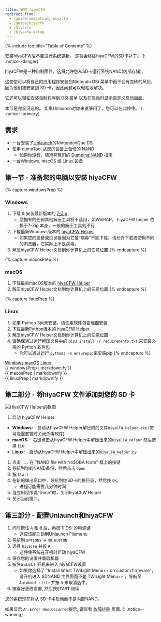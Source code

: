 ```yaml
---
title: 安装 hiyaCFW
redirect_from:
  - /guide/installing-hiyacfw
  - /guide/hiyacfw
  - /hiyacfw
  - /hiyacfw-setup
---
```


{% include toc title="Table of Contents" %}

安装hiyaCFW后不要进行系统更新。 这将会移除hiyaCFW的SD卡补丁。
{: .notice--danger}

hiyaCFW是一种自制固件，这将允许您从SD卡运行系统NAND(内部存储)。

这使您可以将自己的应用程序安装到Nintendo DSi 菜单中而不会有变砖的风险， 因为他们被安装到 SD 卡，因此问题可以轻松地解决。

它还可以轻松安装自制程序到 DSi 菜单 以及在启动时显示自定义启动画面。

本节是完全可选的。 如果Unlaunch对你来说够用了，您可以在此停住。
{: .notice--primary}

## 需求
- 一台安装了[Unlaunch](/installing-unlaunch)的Nintendo/iQue DSi
- 使用 dumpTool 从您的设备上备份的 NAND
   - 如果你没有，请遵照我们的 [Dumping NAND](dumping-nand) 指南
- 一台Windows, macOS 或 Linux 设备

## 第一节 - 准备您的电脑以安装 hiyaCFW

{% capture windowsPrep %}
<noscript>
   <h3>Windows</h3>
</noscript>

1. 下载 & 安装最新版本的 [7-Zip](https://www.7-zip.org/download.html)
   - 您拥有的任何其他解压工具将不适用，如WinRAR。 hiyaCFW helper 依赖于7-Zip 本身，一般的解压工具则不行
1. 下载最新Windows版本的 [hiyaCFW Helper](https://github.com/mondul/HiyaCFW-Helper/releases)
   - 如果您的设备或浏览器因为它是“病毒”不能下载，请允许下载或使用不同的浏览器，它实际上不是病毒。
1. 解压hiyaCFW Helper文档到你计算机上的任意位置
{% endcapture %}

{% capture macosPrep %}
<noscript>
   <h3>macOS</h3>
</noscript>

1. 下载最新macOS版本的 [hiyaCFW Helper](https://github.com/mondul/HiyaCFW-Helper/releases)
1. 解压hiyaCFW Helper文档到你计算机上的任意位置
{% endcapture %}

{% capture linuxPrep %}
<noscript>
   <h3>Linux</h3>
</noscript>

1. 如果 Python 3尚未安装，请使用软件包管理器安装
1. 下载最新Python版本的 [hiyaCFW Helper](https://github.com/mondul/HiyaCFW-Helper/releases)
1. 解压hiyaCFW Helper文档到你计算机上的任意位置
1. 请确保通过运行解压文件中的 `pip3 install -r requirements.txt` 来安装必需的 Python 软件包
   - 你可以通过运行 `python3 -m ensurepip`来安装pip
{% endcapture %}

<div class="tabcontainer">
   <a class="tablinks btn btn--large btn--info delink windows" href="#windowsPrep" onclick="openTab(event, 'windowsPrep')">Windows</a>
   <a class="tablinks btn btn--large btn--info delink macos" href="#macosPrep" onclick="openTab(event, 'macosPrep')">macOS</a>
   <a class="tablinks btn btn--large btn--info delink other" href="#linuxPrep" onclick="openTab(event, 'linuxPrep')">Linux</a>

   <div id="windowsPrep" class="blanktabcontent">{{ windowsPrep | markdownify }}</div>
   <div id="macosPrep" class="blanktabcontent">{{ macosPrep | markdownify }}</div>
   <div id="linuxPrep" class="blanktabcontent">{{ linuxPrep | markdownify }}</div>
</div>

## 第二部分 - 将hiyaCFW 文件添加到您的 SD 卡

![HiyaCFW Helper的截图](https://image.ibb.co/hhzKRL/Screen-Shot-2018-10-18-at-16-30-18.png)

1. 启动 hiyaCFW Helper
  - **Windows:** - 启动从hiyaCFW Helper解压的的文件`HiyaCFW_Helper.exe` (您可能需要暂时关闭杀毒软件)
  - **macOS:** - 右键点击从hiyaCFW Helper中解压出来的`HiyaCFW_Helper` 然后选择 `打开`
  - **Linux:** - 启动从hiyaCFW Helper中解压出来的`HiyaCFW_Helper.py`
1. 点击 `...` 在 "NAND file with No$GBA foote" 框上的按键
1. 导航到你的NAND备份，然后点击 `Open`
1. 按 `Start`
1. 在新的弹出窗口中，导航到你SD卡的根目录，然后按 `OK`。
   - 进程可能需要几分钟时间
1. 当应用程序说“Done”时，关闭hiyaCFW Helper
1. 关闭当前窗口。

## 第三部分 - 配置Unlaunch和hiyaCFW

1. 同时摁住 <kbd class="face">A</kbd> 和 <kbd class="face">B</kbd> 后，再摁下 DSi 的电源键
   - 这应该能启动到Unlaunch Filemenu
1. 导航到 `OPTIONS` -> `NO BUTTON`
1. 选择 `hiyaCFW` 并按 <kbd class="face">A</kbd>
   - 这将使系统在开机时启动 hiyaCFW
1. 保存您的设置并重启机器
1. 按住<kbd>SELECT</kbd> 开机来进入 hiyaCFW设置
   - 如果你选择了 "Install latest TWiLight Menu++ on custom firmware"，请开机进入 SDNAND 主界面而不是 TWiLight Menu++ ，导航至 `Autoboot title` 并按 <kbd class="face">A</kbd> 来取消选中。
1. 按喜好更改设置, 然后按<kbd>START</kbd> 继续

您的系统现在将从 SD 卡中启动而不是内部NAND。

如果显示 `An Error Has Occurred`提示, 请查看 [故障排除](troubleshooting) 页面.
{: .notice--warning}

<script src="/assets/js/tabs.js"></script>
